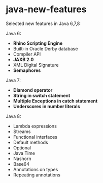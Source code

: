 java-new-features
=================

Selected new features in Java 6,7,8


Java 6:

* **Rhino Scripting Engine**
* Built-in Oracle Derby database
* Compiler API 
* **JAXB 2.0**
* XML Digital Signature
* **Semaphores**

Java 7:

* **Diamond operator**
* **String in switch statement**
* **Multiple Exceptions in catch statement**
* **Underscores in number literals**

Java 8:

* Lambda expressions
* Streams
* Functional interfaces
* Default methods
* Optional
* Java Time
* Nashorn
* Base64
* Annotations on types
* Repeating annotations
